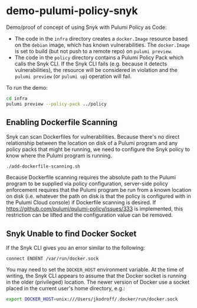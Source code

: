 # demo-pulumi-policy-snyk

Demo/proof of concept of using Snyk with Pulumi Policy as Code:

- The code in the `infra` directory creates a `docker.Image` resource based on the `debian` image, which has known vulnerabilities. The `docker.Image` is set to build (but not push to a remote repo) on `pulumi preview`.
- The code in the `policy` directory contains a Pulumi Policy Pack which calls the Snyk CLI. If the Snyk CLI fails (e.g. because it detects vulnerabilities), the resource will be considered in violation and the `pulumi preview` (or `pulumi up`) operation will fail.

To run the demo:

```bash
cd infra
pulumi preview --policy-pack ../policy
```

## Enabling Dockerfile Scanning

Snyk can scan Dockerfiles for vulnerabilities. Because there's no direct relationship between the location on disk of a Pulumi program and any policy packs that might be running, we need to configure the Snyk policy to know where the Pulumi program is running.

```bash
./add-dockerfile-scanning.sh
```

Because Dockerfile scanning requires the absolute path to the Pulumi program to be supplied via policy configuration, server-side policy enforcement requires that the Pulumi program be run from a known location on disk (i.e. whatever the path on disk is that the policy is configured with in the Pulumi Cloud console) if Dockerfile scanning is desired. If <https://github.com/pulumi/pulumi-policy/issues/333> is implemented, this restriction can be lifted and the configuration value can be removed.

## Snyk Unable to find Docker Socket

If the Snyk CLI gives you an error similar to the following:

```text
connect ENOENT /var/run/docker.sock
```

You may need to set the `DOCKER_HOST` environment variable. At the time of writing, the Snyk CLI appears to assume that the Docker socket is running in the older (privileged) location. The newer version of Docker use a socket placed in the current user's home directory, e.g.:

```bash
export DOCKER_HOST=unix:///Users/jkodroff/.docker/run/docker.sock
```
